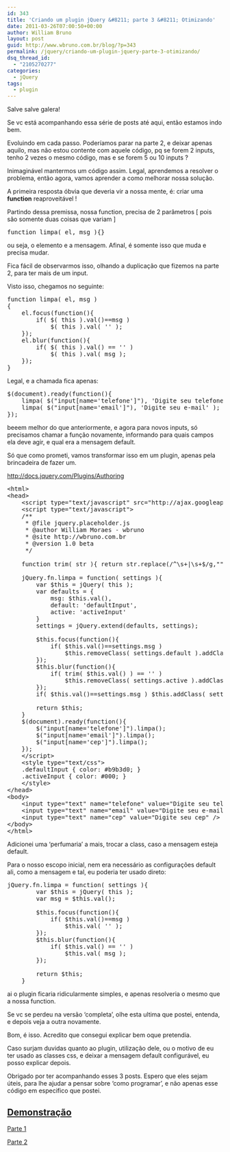 ```yaml
---
id: 343
title: 'Criando um plugin jQuery &#8211; parte 3 &#8211; Otimizando'
date: 2011-03-26T07:00:50+00:00
author: William Bruno
layout: post
guid: http://www.wbruno.com.br/blog/?p=343
permalink: /jquery/criando-um-plugin-jquery-parte-3-otimizando/
dsq_thread_id:
  - "2105270277"
categories:
  - jQuery
tags:
  - plugin
---
```

Salve salve galera!

Se vc está acompanhando essa série de posts até aqui, então estamos indo bem.
  
Evoluindo em cada passo. Poderíamos parar na parte 2, e deixar apenas aquilo, mas não estou contente com aquele código, pq se forem 2 inputs, tenho 2 vezes o mesmo código, mas e se forem 5 ou 10 inputs ?

Inimaginável mantermos um código assim. Legal, aprendemos a resolver o problema, então agora, vamos aprender a como melhorar nossa solução.
  
A primeira resposta óbvia que deveria vir a nossa mente, é: criar uma **function** reaproveitável !

<!--more-->

Partindo dessa premissa, nossa function, precisa de 2 parâmetros [ pois são somente duas coisas que variam ]

<pre name="code" class="javascript">function limpa( el, msg ){}</pre>

ou seja, o elemento e a mensagem. Afinal, é somente isso que muda e precisa mudar.
  
Fica fácil de observarmos isso, olhando a duplicação que fizemos na parte 2, para ter mais de um input.

Visto isso, chegamos no seguinte:

<pre name="code" class="javascript:firstline[5]">function limpa( el, msg )
{
	el.focus(function(){
		if( $( this ).val()==msg )
			$( this ).val( '' );
	});
	el.blur(function(){
		if( $( this ).val() == '' )
			$( this ).val( msg );
	});
}
</pre>

Legal, e a chamada fica apenas:

<pre name="code" class="javascript:firstline[3]">$(document).ready(function(){
	limpa( $("input[name='telefone']"), 'Digite seu telefone' );
	limpa( $("input[name='email']"), 'Digite seu e-mail' );
});
</pre>

beeem melhor do que anteriormente, e agora para novos inputs, só precisamos chamar a função novamente, informando para quais campos ela deve agir, e qual era a mensagem default.

Só que como prometi, vamos transformar isso em um plugin, apenas pela brincadeira de fazer um.
  
<a href="http://docs.jquery.com/Plugins/Authoring" target="_blank">http://docs.jquery.com/Plugins/Authoring</a>

<pre name="code" class="javascript">&lt;html>
&lt;head>
	&lt;script type="text/javascript" src="http://ajax.googleapis.com/ajax/libs/jquery/1.5.1/jquery.min.js">&lt;/script>
	&lt;script type="text/javascript">
	/**
	 * @file jquery.placeholder.js
	 * @author William Moraes - wbruno
	 * @site http://wbruno.com.br
	 * @version 1.0 beta
	 */

	function trim( str ){ return str.replace(/^\s+|\s+$/g,""); }

	jQuery.fn.limpa = function( settings ){
		var $this = jQuery( this );
		var defaults = {
			msg: $this.val(),
			default: 'defaultInput',
			active: 'activeInput'
		}
		settings = jQuery.extend(defaults, settings);

		$this.focus(function(){
			if( $this.val()==settings.msg )
				$this.removeClass( settings.default ).addClass( settings.active ).val( '' );
		});
		$this.blur(function(){
			if( trim( $this.val() ) == '' )
				$this.removeClass( settings.active ).addClass( settings.default ).val( settings.msg );
		});
		if( $this.val()==settings.msg ) $this.addClass( settings.default );

		return $this;
	}
	$(document).ready(function(){
		$("input[name='telefone']").limpa();
		$("input[name='email']").limpa();
		$("input[name='cep']").limpa();
	});
	&lt;/script>
	&lt;style type="text/css">
	.defaultInput { color: #b9b3d0; }
	.activeInput { color: #000; }
	&lt;/style>
&lt;/head>
&lt;body>
	&lt;input type="text" name="telefone" value="Digite seu telefone" />
	&lt;input type="text" name="email" value="Digite seu e-mail" />
	&lt;input type="text" name="cep" value="Digite seu cep" />
&lt;/body>
&lt;/html>
</pre>

Adicionei uma &#8216;perfumaria&#8217; a mais, trocar a class, caso a mensagem esteja default.
  
Para o nosso escopo inicial, nem era necessário as configurações default ali, como a mensagem e tal, eu poderia ter usado direto:

<pre name="code" class="javascript:firstline[11]">jQuery.fn.limpa = function( settings ){
		var $this = jQuery( this );
		var msg = $this.val();

		$this.focus(function(){
			if( $this.val()==msg )
				$this.val( '' );
		});
		$this.blur(function(){
			if( $this.val() == '' )
				$this.val( msg );
		});

		return $this;
	}
</pre>

ai o plugin ficaria ridicularmente simples, e apenas resolveria o mesmo que a nossa function.
  
Se vc se perdeu na versão &#8216;completa&#8217;, olhe esta ultima que postei, entenda, e depois veja a outra novamente.

Bom, é isso. Acredito que consegui explicar bem oque pretendia.
  
Caso surjam duvidas quanto ao plugin, utilização dele, ou o motivo de eu ter usado as classes css, e deixar a mensagem default configurável, eu posso explicar depois.

Obrigado por ter acompanhando esses 3 posts. Espero que eles sejam úteis, para lhe ajudar a pensar sobre &#8216;como programar&#8217;, e não apenas esse código em especifico que postei.

## <a href="http://www.wbruno.com.br/placeholder/" target="_blank">Demonstração</a>

[Parte 1](http://www.wbruno.com.br/2011/03/24/criando-um-plugin-jquery-parte-1-comecando/)
  
[Parte 2](http://www.wbruno.com.br/2011/03/25/criando-um-plugin-jquery-parte-2-codificando/)